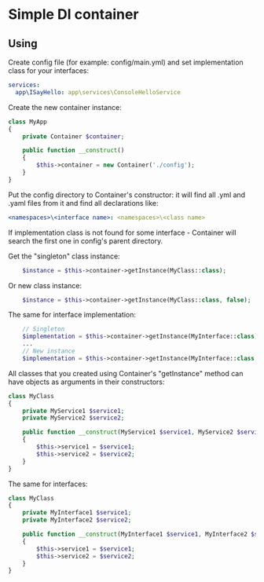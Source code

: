 # Simple DI container

## Using
Create config file (for example: config/main.yml) and set implementation class for your interfaces:
```yml
services:
  app\ISayHello: app\services\ConsoleHelloService
```
Create the new container instance:
```php
class MyApp
{
    private Container $container;

    public function __construct()
    {
        $this->container = new Container('./config');
    }
}
```
Put the config directory to Container's constructor: it will find all .yml and .yaml files from it
and find all declarations like:
```yml
<namespaces>\<interface name>: <namespaces>\<class name>
```
If implementation class is not found for some interface - Container will search the first one in config's parent directory.

Get the "singleton" class instance:
```php
    $instance = $this->container->getInstance(MyClass::class);
```
Or new class instance:
```php
    $instance = $this->container->getInstance(MyClass::class, false);
```
The same for interface implementation:
```php
    // Singleton
    $implementation = $this->container->getInstance(MyInterface::class);
    ...
    // New instance
    $implementation = $this->container->getInstance(MyInterface::class, false);
```

All classes that you created using Container's "getInstance" method can have objects as arguments in their constructors:
```php
class MyClass
{
    private MyService1 $service1;
    private MyService2 $service2;

    public function __construct(MyService1 $service1, MyService2 $service2)
    {
        $this->service1 = $service1;
        $this->service2 = $service2;
    }
}
```

The same for interfaces:
```php
class MyClass
{
    private MyInterface1 $service1;
    private MyInterface2 $service2;

    public function __construct(MyInterface1 $service1, MyInterface2 $service2)
    {
        $this->service1 = $service1;
        $this->service2 = $service2;
    }
}
```